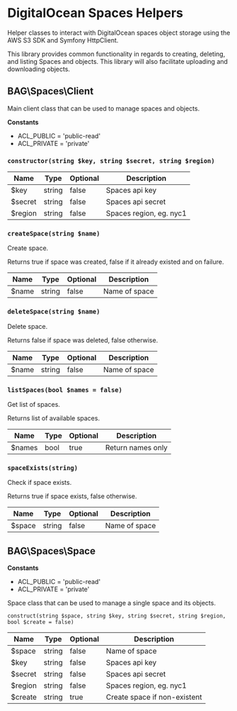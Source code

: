# DigitalOcean Spaces Helpers

Helper classes to interact with DigitalOcean spaces object storage using the AWS S3 SDK and Symfony HttpClient.

This library provides common functionality in regards to creating, deleting, and listing Spaces and objects. This library will also facilitate uploading and downloading objects.

## BAG\Spaces\Client

Main client class that can be used to manage spaces and objects.

**Constants**

- ACL_PUBLIC = 'public-read'
- ACL_PRIVATE = 'private'

### ```constructor(string $key, string $secret, string $region)```

| Name    | Type   | Optional| Description             |
|---------|--------|---------|-------------------------|
| $key    | string | false   | Spaces api key          |
| $secret | string | false   | Spaces api secret       |
| $region | string | false   | Spaces region, eg. nyc1 |

### ```createSpace(string $name)```

Create space.

Returns true if space was created, false if it already existed and on failure.

| Name  | Type   | Optional| Description   |
|-------|--------|---------|---------------|
| $name | string | false   | Name of space |

### ```deleteSpace(string $name)```

Delete space.

Returns false if space was deleted, false otherwise.

| Name  | Type   | Optional| Description   |
|-------|--------|---------|---------------|
| $name | string | false   | Name of space |

### ```listSpaces(bool $names = false)```

Get list of spaces.

Returns list of available spaces.

| Name   | Type | Optional| Description       |
|------- |------|---------|-------------------|
| $names | bool | true    | Return names only |

### ```spaceExists(string)```

Check if space exists.

Returns true if space exists, false otherwise.

| Name   | Type   | Optional| Description   |
|------- |--------|---------|---------------|
| $space | string | false   | Name of space |

## BAG\Spaces\Space

**Constants**

- ACL_PUBLIC = 'public-read'
- ACL_PRIVATE = 'private'

Space class that can be used to manage a single space and its objects.

```construct(string $space, string $key, string $secret, string $region, bool $create = false)```

| Name    | Type   | Optional| Description                  |
|---------|--------|---------|------------------------------|
| $space  | string | false   | Name of space                |
| $key    | string | false   | Spaces api key               |
| $secret | string | false   | Spaces api secret            |
| $region | string | false   | Spaces region, eg. nyc1      |
| $create | string | true    | Create space if non-existent |
